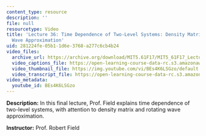 ```yaml
---
content_type: resource
description: ''
file: null
resourcetype: Video
title: 'Lecture 36: Time Dependence of Two-Level Systems: Density Matrix, Rotating
  Wave Approximation'
uid: 281224fe-05b1-1d6e-3768-a277c6cb4b24
video_files:
  archive_url: https://archive.org/download/MIT5.61F17/MIT5_61F17_Lecture_36_300k.mp4
  video_captions_file: https://open-learning-course-data-rc.s3.amazonaws.com/5-61-physical-chemistry-fall-2017/c42ef1403ac353bfbedd5b2160559930_BEs4K6LSGzo.vtt
  video_thumbnail_file: https://img.youtube.com/vi/BEs4K6LSGzo/default.jpg
  video_transcript_file: https://open-learning-course-data-rc.s3.amazonaws.com/5-61-physical-chemistry-fall-2017/e0cc7ccb868b496a2abdb74841125474_BEs4K6LSGzo.pdf
video_metadata:
  youtube_id: BEs4K6LSGzo
---
```


**Description:** In this final lecture, Prof. Field explains time dependence of two-level systems, with attention to density matrix and rotating wave approximation.

**Instructor:** Prof. Robert Field